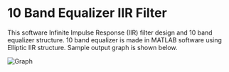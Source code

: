 # 10 Band Equalizer IIR Filter

This software Infinite Impulse Response (IIR) filter design and 10 band equalizer structure. 10 band equalizer is made in MATLAB software using Elliptic IIR structure.
Sample output graph is shown below.

![Graph](https://i.hizliresim.com/r16zuj9.png)
